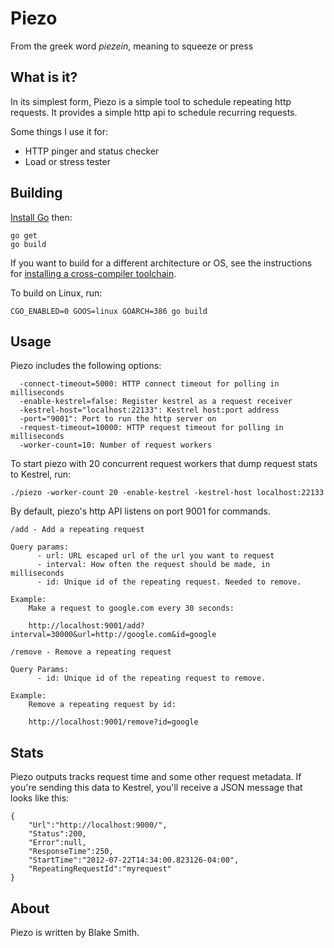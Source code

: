 # Piezo
From the greek word _piezein_, meaning to squeeze or press

## What is it?

In its simplest form, Piezo is a simple tool to schedule repeating http requests. It provides a simple http api to schedule recurring requests.

Some things I use it for:

- HTTP pinger and status checker
- Load or stress tester

## Building

[Install Go](http://golang.org/doc/install) then:

```
go get
go build
```

If you want to build for a different architecture or OS, see the instructions for [installing a cross-compiler toolchain](http://code.google.com/p/go-wiki/wiki/WindowsCrossCompiling).

To build on Linux, run:

```
CGO_ENABLED=0 GOOS=linux GOARCH=386 go build
```
## Usage

Piezo includes the following options:

```
  -connect-timeout=5000: HTTP connect timeout for polling in milliseconds
  -enable-kestrel=false: Register kestrel as a request receiver
  -kestrel-host="localhost:22133": Kestrel host:port address
  -port="9001": Port to run the http server on
  -request-timeout=10000: HTTP request timeout for polling in milliseconds
  -worker-count=10: Number of request workers
```

To start piezo with 20 concurrent request workers that dump request stats to Kestrel, run:

```
./piezo -worker-count 20 -enable-kestrel -kestrel-host localhost:22133
```

By default, piezo's http API listens on port 9001 for commands.

```
/add - Add a repeating request

Query params:
      - url: URL escaped url of the url you want to request
      - interval: How often the request should be made, in milliseconds
      - id: Unique id of the repeating request. Needed to remove.

Example:
	Make a request to google.com every 30 seconds:
	
	http://localhost:9001/add?interval=30000&url=http://google.com&id=google
```
	
```      
/remove - Remove a repeating request

Query Params:
      - id: Unique id of the repeating request to remove.

Example:
	Remove a repeating request by id:

	http://localhost:9001/remove?id=google
```

## Stats

Piezo outputs tracks request time and some other request metadata. If you're sending this data to Kestrel, you'll receive a JSON message that looks like this:

```
{
	"Url":"http://localhost:9000/",
	"Status":200,
	"Error":null,
	"ResponseTime":250,
	"StartTime":"2012-07-22T14:34:00.823126-04:00",
	"RepeatingRequestId":"myrequest"
}
```

## About

Piezo is written by Blake Smith.


